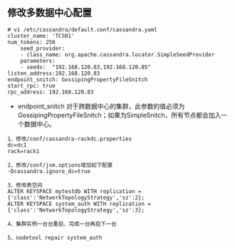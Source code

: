 修改多数据中心配置
---

```
# vi /etc/cassandra/default.conf/cassandra.yaml
cluster_name: 'TCS01'
num_tokens: 256
    seed_provider:
    - class_name: org.apache.cassandra.locator.SimpleSeedProvider
    parameters:
    - seeds:  "192.168.120.83,192.168.120.85"
listen_address:192.168.120.83
endpoint_snitch: GossipingPropertyFileSnitch
start_rpc: true
rpc_address: 192.168.120.83
```
- endpoint_snitch 对于跨数据中心的集群，此参数的值必须为GossipingPropertyFileSnitch；如果为SimpleSnitch，所有节点都会加入一个数据中心。 

```
1、修改/conf/cassandra-rackdc.properties
dc=dc1
rack=rack1

2、修改/conf/jvm.options增加如下配置
-Dcassandra.ignore_dc=true

3、修改表空间
ALTER KEYSPACE mytestdb WITH replication = {'class':'NetworkTopologyStrategy','sz':2};
ALTER KEYSPACE system_auth WITH replication = {'class':'NetworkTopologyStrategy','sz':3};

4、集群实例一台台重启、完成一台再启下一台

5、nodetool repair system_auth
```
